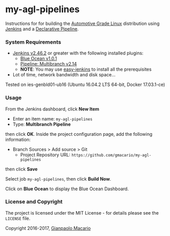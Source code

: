 # my-agl-pipelines

Instructions for for building the [Automotive Grade Linux](https://wiki.automotivelinux.org/agl-distro) distribution using [Jenkins](https://jenkins-ci.org/) and a [Declarative Pipeline](https://jenkins.io/doc/book/pipeline/).

### System Requirements

* [Jenkins v2.46.2](https://jenkins.io/) or greater with the following installed plugins:
  - [Blue Ocean v1.0.1](https://wiki.jenkins-ci.org/display/JENKINS/Blue+Ocean+Plugin)
  - [Pipeline: Multibranch v2.14](https://wiki.jenkins-ci.org/display/JENKINS/Pipeline+Multibranch+Plugin)
  - **NOTE**: You may use [easy-jenkins](https://github.com/gmacario/easy-jenkins) to install all the prerequisites
* Lot of time, network bandwidth and disk space...

Tested on ies-genbld01-ub16 (Ubuntu 16.04.2 LTS 64-bit, Docker 17.03.1-ce)

### Usage

From the Jenkins dashboard, click **New Item**

* Enter an item name: `my-agl-pipelines`
* Type: **Multibranch Pipeline**

then click **OK**.
Inside the project configuration page, add the following information:
  
* Branch Sources > Add source > Git
    - Project Repository URL: `https://github.com/gmacario/my-agl-pipelines`

then click **Save**

Select job `my-agl-pipelines`, then click **Build Now**.

Click on **Blue Ocean** to display the Blue Ocean Dashboard.

### License and Copyright

The project is licensed under the MIT License - for details please see the `LICENSE` file.

Copyright 2016-2017, [Gianpaolo Macario](http://gmacario.github.io/)
